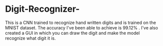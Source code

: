 # Digit-Recognizer-
This is a CNN trained to recognize hand written digits and is trained on the MNIST dataset. The accuracy I've been able to achieve is 99.12% . I've also created a GUI in which you can draw the digit and make the model recognize what digit it is. 
